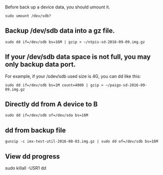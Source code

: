 ---
---

Before back up a device data, you should umount it.

    sudo umount /dev/sdb?

## Backup /dev/sdb data into a gz file.

    sudo dd if=/dev/sdb bs=16M | gzip > ~/ntpis-sd-2016-09-09.img.gz

## If your /dev/sdb data space is not full, you may only backup data port.

For example, if your /sdev/sdb used size is 4G, you can dd like this:

    sudo dd if=/dev/sdb bs=1M count=4000 | gzip > ~/paigo-sd-2016-09-09.img.gz


## Directly dd from A device to B

    sudo dd if=/dev/sdb of=/dev/sda bs=16M

## dd from backup file

    gunzip -c imx-test-util-2016-08-03.img.gz | sudo dd of=/dev/sdb bs=16M	

## View dd progress

  sudo killall -USR1 dd
